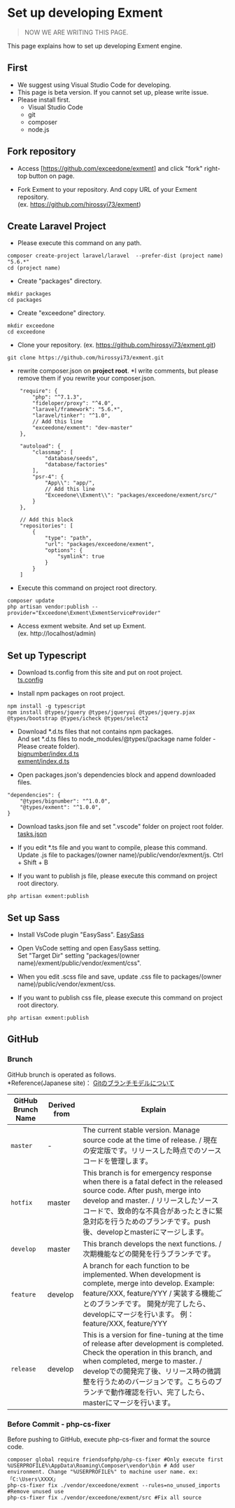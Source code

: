 # Set up developing Exment
> NOW WE ARE WRITING THIS PAGE.

This page explains how to set up developing Exment engine.

## First
- We suggest using Visual Studio Code for developing.
- This page is beta version. If you cannot set up, please write issue.
- Please install first.
    - Visual Studio Code
    - git
    - composer
    - node.js

## Fork repository
- Access [https://github.com/exceedone/exment] and click "fork" right-top button on page.

- Fork Exment to your repository. And copy URL of your Exment repository.  
(ex. https://github.com/hirossyi73/exment)

## Create Laravel Project
- Please execute this command on any path.

~~~
composer create-project laravel/laravel  --prefer-dist (project name) "5.6.*"
cd (project name)
~~~

- Create "packages" directory.

~~~
mkdir packages
cd packages
~~~

- Create "exceedone" directory.  

~~~
mkdir exceedone
cd exceedone
~~~

- Clone your repository.
(ex. https://github.com/hirossyi73/exment.git)

~~~
git clone https://github.com/hirossyi73/exment.git
~~~

- rewrite composer.json on **project root**. *I write comments, but please remove them if you rewrite your composer.json.

~~~
    "require": {
        "php": "^7.1.3",
        "fideloper/proxy": "^4.0",
        "laravel/framework": "5.6.*",
        "laravel/tinker": "^1.0",
        // Add this line
        "exceedone/exment": "dev-master"
    },

    "autoload": {
        "classmap": [
            "database/seeds",
            "database/factories"
        ],
        "psr-4": {
            "App\\": "app/",
            // Add this line
            "Exceedone\\Exment\\": "packages/exceedone/exment/src/"
        }
    },

    // Add this block
    "repositories": [
        {
            "type": "path",
            "url": "packages/exceedone/exment",
            "options": {
                "symlink": true
            }
        }
    ]
~~~

- Execute this command on project root directory.

~~~
composer update
php artisan vendor:publish --provider="Exceedone\Exment\ExmentServiceProvider"
~~~

- Access exment website. And set up Exment.  
(ex. http://localhost/admin)


## Set up Typescript

- Download ts.config from this site and put on root project.  
[ts.config](https://exment.net/downloads/develop/tsconfig.json)

- Install npm packages on root project.  

~~~
npm install -g typescript
npm install @types/jquery @types/jqueryui @types/jquery.pjax @types/bootstrap @types/icheck @types/select2
~~~

- Download *.d.ts files that not contains npm packages.  
And set *.d.ts files to node_modules/@types/(package name folder - Please create folder).  
[bignumber/index.d.ts](https://exment.net/downloads/develop/bignumber/index.d.ts)  
[exment/index.d.ts](https://exment.net/downloads/develop/exment/index.d.ts)

- Open packages.json's dependencies block and append downloaded files.

~~~
"dependencies": {
    "@types/bignumber": "^1.0.0",
    "@types/exment": "^1.0.0",
}
~~~

- Download tasks.json file and set ".vscode" folder on project root folder.  
[tasks.json](https://exment.net/downloads/develop/.vscode/tasks.json)

- If you edit *.ts file and you want to compile, please this command.  Update .js file to packages/(owner name)/public/vendor/exment/js.
Ctrl + Shift + B

- If you want to publish js file, please execute this command on project root directory.

~~~
php artisan exment:publish
~~~

## Set up Sass

- Install VsCode plugin "EasySass".
[EasySass](https://marketplace.visualstudio.com/items?itemName=spook.easysass)

- Open VsCode setting and open EasySass setting.  
Set "Target Dir" setting "packages/(owner name)/exment/public/vendor/exment/css".  

- When you edit .scss file and save, update .css file to packages/(owner name)/public/vendor/exment/css.

- If you want to publish css file, please execute this command on project root directory.

~~~
php artisan exment:publish
~~~



## GitHub

### Brunch
GitHub brunch is operated as follows.  
*Reference(Japanese site)： [Gitのブランチモデルについて](https://qiita.com/okuderap/items/0b57830d2f56d1d51692)

| GitHub Brunch Name | Derived from | Explain |
| ------------------ | -------------| ------------- |
| `master` | - | The current stable version. Manage source code at the time of release. / 現在の安定版です。リリースした時点でのソースコードを管理します。 |
| `hotfix` | master | This branch is for emergency response when there is a fatal defect in the released source code. After push, merge into develop and master. / リリースしたソースコードで、致命的な不具合があったときに緊急対応を行うためのブランチです。push後、developとmasterにマージします。 |
| `develop` | master | This branch develops the next functions. / 次期機能などの開発を行うブランチです。 |
| `feature` | develop | A branch for each function to be implemented. When development is complete, merge into develop. Example: feature/XXX, feature/YYY / 実装する機能ごとのブランチです。 開発が完了したら、developにマージを行います。 例：feature/XXX, feature/YYY |
| `release` | develop | This is a version for fine-tuning at the time of release after development is completed. Check the operation in this branch, and when completed, merge to master. / developでの開発完了後、リリース時の微調整を行うためのバージョンです。こちらのブランチで動作確認を行い、完了したら、masterにマージを行います。 |

### Before Commit - php-cs-fixer
Before pushing to GitHub, execute php-cs-fixer and format the source code.  

~~~
composer global require friendsofphp/php-cs-fixer #Only execute first
%USERPROFILE%\AppData\Roaming\Composer\vendor\bin # Add user environment. Change "%USERPROFILE%" to machine user name. ex:「C:\Users\XXXX」
php-cs-fixer fix ./vendor/exceedone/exment --rules=no_unused_imports #Remove unused use
php-cs-fixer fix ./vendor/exceedone/exment/src #Fix all source
~~~